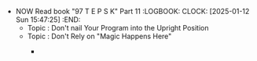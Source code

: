 - NOW Read book "97 T E P S K" Part 11
  :LOGBOOK:
  CLOCK: [2025-01-12 Sun 15:47:25]
  :END:
	- Topic : Don't nail Your Program into the Upright Position
	- Topic : Don't Rely on "Magic Happens Here"
		- ```apl
		  ```